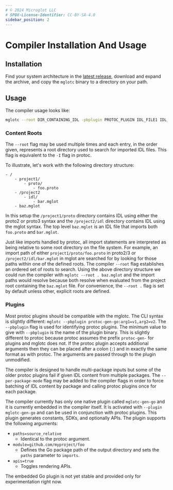 ```yaml
---
# © 2024 Microglot LLC
# SPDX-License-Identifier: CC-BY-SA-4.0
sidebar_position: 2
---
```


# Compiler Installation And Usage

## Installation

Find your system architecture in the
[latest release](https://github.com/microglot/mglotc/releases), download
and expand the archive, and copy the `mglotc` binary to a directory on your
path.

## Usage

The compiler usage looks like:
```sh
mglotc --root DIR_CONTAINING_IDL -pbplugin PROTOC_PLUGIN IDL_FILE1 IDL_FILE2
```

### Content Roots

The `--root` flag may be used multiple times and each entry, in the order given,
represents a root directory used to search for imported IDL files. This flag is
equivalent to the `-I` flag in protoc.

To illustrate, let's work with the following directory structure:
```
- /
    - project1/
        - proto/
            - foo.proto
    - /project2
        - idl/
            - bar.mglot
    - baz.mglot
```

In this setup the `/project1/proto` directory contains IDL using either the
proto2 or proto3 syntax and the `/project2/idl` directory contains IDL using
the mglot syntax. The top level `baz.mglot` is an IDL file that imports
both `foo.proto` and `bar.mglot`.

Just like imports handled by protoc, all import statements are interpreted as
being relative to some root directory on the file system. For example, an import
path of either `project1/proto/foo.proto` in proto2/3 or
`/project2/idl/bar.mglot` in mglot are searched for by looking for those paths
within one of the defined roots. The compiler `--root` flag establishes an
ordered set of roots to search. Using the above directory structure we could
run the compiler with `mglotc --root . baz.mglot` and the import paths would
resolve because both resolve when evaluated from the project root containing the
`baz.mglot` file. For convenience, the `--root .` flag is set by default unless
other, explicit roots are defined.

### Plugins

Most protoc plugins should be compatible with the mglotc. The CLI syntax is
slightly different: `mglotc --pbplugin protoc-gen-go:arg1=v1,arg2=v2`. The
`--pbplugin` flag is used for identifying protoc plugins. The minimum value to
give with `--pbplugin` is the name of the plugin binary. This is slightly
different to protoc because protoc assumes the prefix `protoc-gen-` for plugins
and mglotc does not. If the protoc plugin accepts additional arguments then they
can be placed after a colon (`:`) and in exactly the same format as with protoc.
The arguments are passed through to the plugin unmodified.

The compiler is designed to handle multi-package inputs but some of the older
protoc plugins fail if given IDL content from multiple packages. The
`--per-package-mode` flag may be added to the compiler flags in order to force
batching of IDL content by package and calling protoc plugins once for each
package.

The compiler currently has only one native plugin called `mglotc-gen-go` and it
is currently embedded in the compiler itself. It is activated with `--plugin
mglotc-gen-go` and can be used in conjunction with protoc plugins. This plugin
generates constants, SDKs, and optionally APIs. The plugin supports the
following arguments:

- `paths=source_relative`
    - Identical to the protoc argument.
- `module=github.com/myproject/foo`
    - Defines the Go package path of the output directory and sets the `paths`
      parameter to `imports`.
- `apis=true`
    - Toggles rendering APIs.

The embedded Go plugin is not yet stable and provided only for experimentation
right now.
